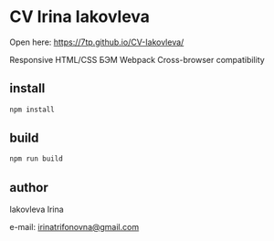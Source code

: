 # CV Irina Iakovleva

Open here: https://7tp.github.io/CV-Iakovleva/

Responsive HTML/CSS
БЭМ
Webpack Cross-browser compatibility

## install
```sh
npm install
```

## build
```sh
npm run build
```

## author
Iakovleva Irina

e-mail: irinatrifonovna@gmail.com
